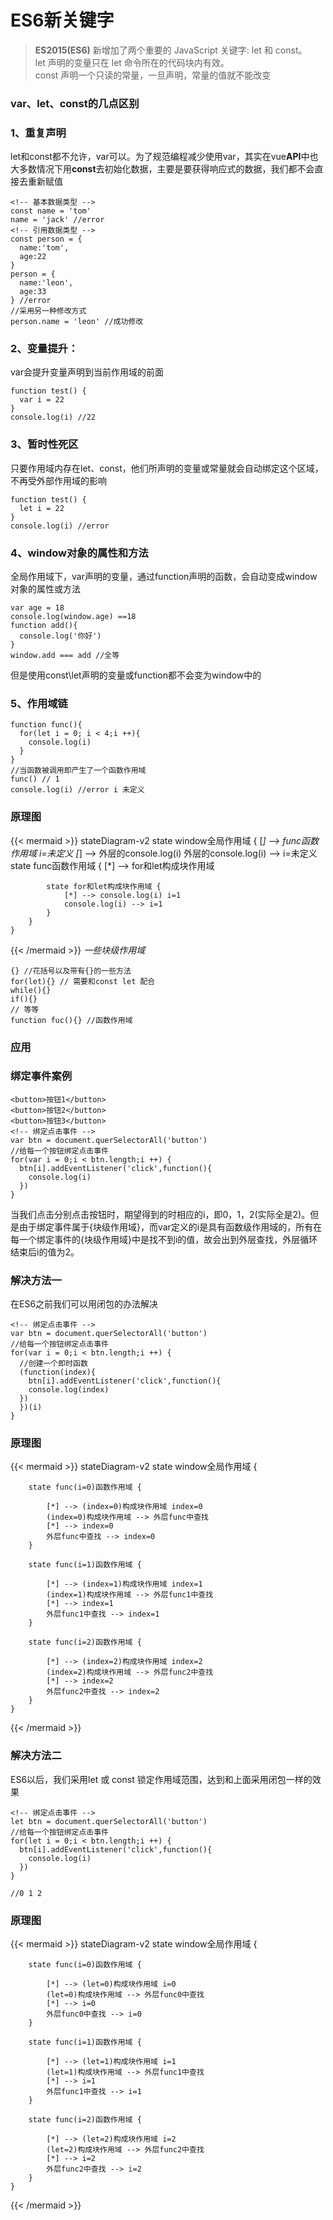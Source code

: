 # ES6新关键字

<!--more-->
> **ES2015(ES6)** 新增加了两个重要的 JavaScript 关键字: let 和 const。   
let 声明的变量只在 let 命令所在的代码块内有效。  
const 声明一个只读的常量，一旦声明，常量的值就不能改变
### var、let、const的几点区别
### 1、重复声明
let和const都不允许，var可以。为了规范编程减少使用var，其实在vue**API**中也大多数情况下用**const**去初始化数据，主要是要获得响应式的数据，我们都不会直接去重新赋值
```
<!-- 基本数据类型 -->
const name = 'tom'
name = 'jack' //error
<!-- 引用数据类型 -->
const person = {
  name:'tom',
  age:22
}
person = {
  name:'leon',
  age:33
} //error
//采用另一种修改方式
person.name = 'leon' //成功修改
```
### 2、变量提升：
var会提升变量声明到当前作用域的前面
```
function test() {
  var i = 22
}
console.log(i) //22
```
### 3、暂时性死区
只要作用域内存在let、const，他们所声明的变量或常量就会自动绑定这个区域，不再受外部作用域的影响
```
function test() {
  let i = 22
}
console.log(i) //error
```
### 4、window对象的属性和方法
全局作用域下，var声明的变量，通过function声明的函数，会自动变成window对象的属性或方法
```
var age = 18
console.log(window.age) ==18
function add(){
  console.log('你好')
}
window.add === add //全等
```
但是使用const\let声明的变量或function都不会变为window中的
### 5、作用域链
```
function func(){
  for(let i = 0; i < 4;i ++){
    console.log(i)
  }
}
//当函数被调用即产生了一个函数作用域
func() // 1
console.log(i) //error i 未定义
```
### 原理图
{{< mermaid >}}
stateDiagram-v2
    state window全局作用域 {
        [*] --> func函数作用域 i=未定义
        [*] --> 外层的console.log(i)
        外层的console.log(i) --> i=未定义
        state func函数作用域 {
            [*] --> for和let构成块作用域

            state for和let构成块作用域 {
                [*] --> console.log(i) i=1
                console.log(i) --> i=1
            }
        }
    }

{{< /mermaid >}}
_一些块级作用域_
```
{} //花括号以及带有{}的一些方法
for(let){} // 需要和const let 配合
while(){}
if(){}
// 等等
function fuc(){} //函数作用域
```
### 应用
### 绑定事件案例
```
<button>按钮1</button>
<button>按钮2</button>
<button>按钮3</button>
<!-- 绑定点击事件 -->
var btn = document.querSelectorAll('button')
//给每一个按钮绑定点击事件
for(var i = 0;i < btn.length;i ++) {
  btn[i].addEventListener('click',function(){
    console.log(i)
  })
}
```
当我们点击分别点击按钮时，期望得到的时相应的i，即0，1，2(实际全是2)。但是由于绑定事件属于{块级作用域}，而var定义的i是具有函数级作用域的，所有在每一个绑定事件的{块级作用域}中是找不到i的值，故会出到外层查找，外层循环结束后i的值为2。

### 解决方法一
在ES6之前我们可以用闭包的办法解决
```
<!-- 绑定点击事件 -->
var btn = document.querSelectorAll('button')
//给每一个按钮绑定点击事件
for(var i = 0;i < btn.length;i ++) {
  //创建一个即时函数
  (function(index){
    btn[i].addEventListener('click',function(){
    console.log(index)
  })
  })(i)
}
```
### 原理图
{{< mermaid >}}
stateDiagram-v2
    state window全局作用域 {

        state func(i=0)函数作用域 {
          
            [*] --> (index=0)构成块作用域 index=0
            (index=0)构成块作用域 --> 外层func中查找
            [*] --> index=0
            外层func中查找 --> index=0
        }

        state func(i=1)函数作用域 {
          
            [*] --> (index=1)构成块作用域 index=1
            (index=1)构成块作用域 --> 外层func1中查找
            [*] --> index=1
            外层func1中查找 --> index=1
        }

        state func(i=2)函数作用域 {
          
            [*] --> (index=2)构成块作用域 index=2
            (index=2)构成块作用域 --> 外层func2中查找
            [*] --> index=2
            外层func2中查找 --> index=2
        }
    }

{{< /mermaid >}}

### 解决方法二
ES6以后，我们采用let 或 const 锁定作用域范围，达到和上面采用闭包一样的效果
```
<!-- 绑定点击事件 -->
let btn = document.querSelectorAll('button')
//给每一个按钮绑定点击事件
for(let i = 0;i < btn.length;i ++) {
  btn[i].addEventListener('click',function(){
    console.log(i)
  })
}

//0 1 2
```
### 原理图
{{< mermaid >}}
stateDiagram-v2
    state window全局作用域 {

        state func(i=0)函数作用域 {
          
            [*] --> (let=0)构成块作用域 i=0
            (let=0)构成块作用域 --> 外层func0中查找
            [*] --> i=0
            外层func0中查找 --> i=0
        }

        state func(i=1)函数作用域 {
          
            [*] --> (let=1)构成块作用域 i=1
            (let=1)构成块作用域 --> 外层func1中查找
            [*] --> i=1
            外层func1中查找 --> i=1
        }

        state func(i=2)函数作用域 {
          
            [*] --> (let=2)构成块作用域 i=2
            (let=2)构成块作用域 --> 外层func2中查找
            [*] --> i=2
            外层func2中查找 --> i=2
        }
    }

{{< /mermaid >}}

